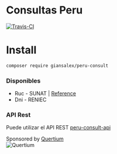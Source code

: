 # Consultas Peru
[![Travis-CI](https://img.shields.io/travis/giansalex/peru-consult.svg?label=build&branch=master&style=flat-square)](https://travis-ci.org/giansalex/peru-consult)  

# Install
```bash
composer require giansalex/peru-consult
```

### Disponibles
- Ruc - SUNAT | [Reference](http://www.sunat.gob.pe/descarga/AfiSEE/AfiSEE1.html)
- Dni - RENIEC

### API Rest
Puede utilizar el API REST [peru-consult-api](https://github.com/giansalex/peru-consult-api)  

Sponsored by [Quertium](http://quertium.ga/)  
![Quertium](http://quertium.ga/images/quertium.png)
